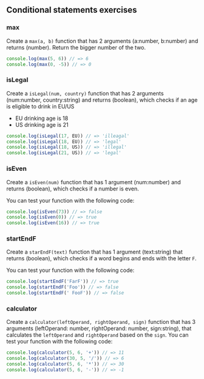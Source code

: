 ## Conditional statements exercises

### max
Create a `max(a, b)` function that has 2 arguments (a:number, b:number) and returns (number).
Return the bigger number of the two.

```js
console.log(max(5, 6)) // => 6
console.log(max(0, -5)) // => 0
```

### isLegal
Create a `isLegal(num, country)` function that has 2 arguments (num:number, country:string)
and returns (boolean), which checks if an age is eligible to drink in EU/US
* EU drinking age is 18
* US drinking age is 21
```js
console.log(isLegal(17, EU)) // => 'illeagal'
console.log(isLegal(18, EU)) // => 'legal'
console.log(isLegal(18, US)) // => 'illegal'
console.log(isLegal(21, US)) // => 'legal'
```
### isEven
Create a `isEven(num)` function that has 1 argument (num:number) and returns (boolean),
which checks if a number is even.

You can test your function with the following code:
```js
console.log(isEven(73)) // => false
console.log(isEven(0)) // => true
console.log(isEven(16)) // => true
```
### startEndF
Create a `starEndF(text)` function that has 1 argument (text:string) that returns (boolean),
which checks if a word begins and ends with the letter `F`.

You can test your function with the following code:
```js
console.log(startEndF('FarF')) // => true
console.log(startEndF('Foo')) // => false
console.log(startEndF(' FooF')) // => false
```

### calculator
Create a `calculator(leftOperand, rightOperand, sign)` function that has 3 arguments (leftOperand: number, rightOperand: number, sign:string),
that calculates the `leftOperand` and `rightOperand` based on the `sign`.
You can test your function with the following code:

```js
console.log(calculator(5, 6, '+')) // => 11
console.log(calculator(30, 5, '/')) // => 6
console.log(calculator(5, 6, '*')) // => 30
console.log(calculator(5, 6, '-')) // => -1
```
